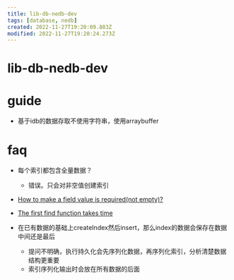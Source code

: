 ```yaml
---
title: lib-db-nedb-dev
tags: [database, nedb]
created: 2022-11-27T19:20:09.883Z
modified: 2022-11-27T19:20:24.273Z
---
```


# lib-db-nedb-dev

# guide

- 基于idb的数据存取不使用字符串，使用arraybuffer
# faq
- 每个索引都包含全量数据？
  - 错误。只会对非空值创建索引

- [How to make a field value is required(not empty)?](https://github.com/louischatriot/nedb/issues/670)

- [The first find function takes time](https://github.com/louischatriot/nedb/issues/621)

- 在已有数据的基础上createIndex然后insert，那么index的数据会保存在数据中间还是最后
  - 提问不明确，执行持久化会先序列化数据，再序列化索引，分析清楚数据结构更重要
  - 索引序列化输出时会放在所有数据的后面
